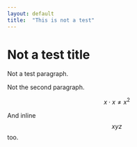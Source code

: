 ```yaml
---
layout: default
title:  "This is not a test"
---
```


# Not a test title

Not a test paragraph.

Not the second paragraph.

$$x\cdot x \ne x^2$$

And inline $$xyz$$ too.
